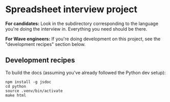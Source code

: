 # Spreadsheet interview project

**For candidates:** Look in the subdirectory corresponding to the language
you're doing the interview in. Everything you need should be there.

**For Wave engineers:** If you're doing development on this project, see the
"development recipes" section below.

## Development recipes

To build the docs (assuming you've already followed the Python dev setup):

```
npm install -g jsdoc
cd python
source .venv/bin/activate
make html
```

